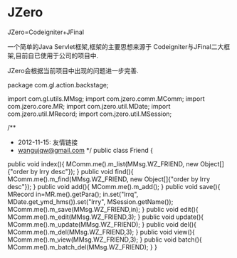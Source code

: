 JZero 
=====

JZero=Codeigniter+JFinal 

一个简单的Java Servlet框架,框架的主要思想来源于 Codeigniter与JFinal二大框架,目前自已使用于公司的项目中.

JZero会根据当前项目中出现的问题进一步完善.


package com.gl.action.backstage;

import com.gl.utils.MMsg;
import com.jzero.comm.MComm;
import com.jzero.core.MR;
import com.jzero.util.MDate;
import com.jzero.util.MRecord;
import com.jzero.util.MSession;

/** 
 * 2012-11-15: 友情链接
 * wangujqw@gmail.com
 */
public class Friend {

  public void index(){
		MComm.me().m_list(MMsg.WZ_FRIEND, new Object[]{"order by lrry desc"});
	}
	public void find(){
		MComm.me().m_find(MMsg.WZ_FRIEND, new Object[]{"order by lrry desc"});
	}
	public void add(){
		MComm.me().m_add();
	}
	public void save(){
		MRecord in=MR.me().getPara();
		in.set("lrrq", MDate.get_ymd_hms()).set("lrry", MSession.getName());
		MComm.me().m_save(MMsg.WZ_FRIEND,in);
	}
	public void edit(){
		MComm.me().m_edit(MMsg.WZ_FRIEND,3);
	}
	public void update(){
		MComm.me().m_update(MMsg.WZ_FRIEND);
	}
	public void del(){
		MComm.me().m_del(MMsg.WZ_FRIEND,3);
	}
	public void view(){
		MComm.me().m_view(MMsg.WZ_FRIEND,3);
	}
	public void batch(){
		MComm.me().m_batch_del(MMsg.WZ_FRIEND);
	}
}

